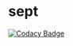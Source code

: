 # sept

[![Codacy Badge](https://app.codacy.com/project/badge/Grade/9d6e8118827d4af3a02a97e6a2a8a3c0)](https://www.codacy.com/gh/USED255/sept/dashboard?utm_source=github.com&amp;utm_medium=referral&amp;utm_content=USED255/sept&amp;utm_campaign=Badge_Grade)
